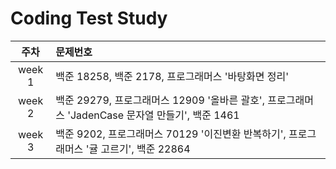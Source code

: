 # Coding Test Study

|주차|문제번호|
|:---:|:---|
|week 1|백준 18258, 백준 2178, 프로그래머스 '바탕화면 정리'|
|week 2|백준 29279, 프로그래머스 12909 '올바른 괄호', 프로그래머스 'JadenCase 문자열 만들기', 백준 1461|
|week 3|백준 9202, 프로그래머스 70129 '이진변환 반복하기', 프로그래머스 '귤 고르기', 백준 22864|

